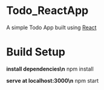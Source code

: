 # Todo_ReactApp
A simple Todo App built using <a href="https://reactjs.org/">React</a> 

# Build Setup
**install dependencies\n**
npm install

**serve at localhost:3000\n**
npm start
